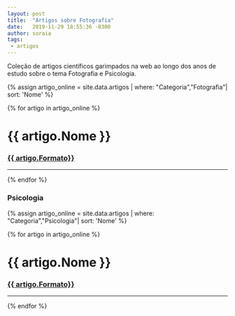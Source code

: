 ```yaml
---
layout: post
title:  "Artigos sobre Fotografia"
date:   2019-11-29 18:55:36 -0300
author: soraia
tags: 
 - artigos 
---
```

<p>Coleção de artigos científicos garimpados na web ao longo dos anos de estudo sobre o tema Fotografia e Psicologia.</p>

 {% assign artigo_online = site.data.artigos  | where: "Categoria","Fotografia"| sort: 'Nome'  %}

{% for artigo in artigo_online %}
<h1 class="post-title">{{ artigo.Nome }}</h1>

<h3><a href="{{ artigo.url}}">{{ artigo.Formato}}</a></h3>


<hr>

 {% endfor %}      


### Psicologia

 {% assign artigo_online = site.data.artigos  | where: "Categoria","Psicologia"| sort: 'Nome'  %}

{% for artigo in artigo_online %}
<h1 class="post-title">{{ artigo.Nome }}</h1>

<h3><a href="{{ artigo.url}}">{{ artigo.Formato}}</a></h3>


<hr>

 {% endfor %}  